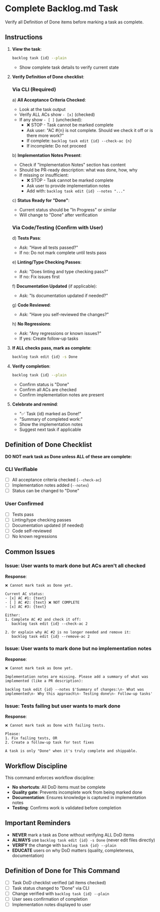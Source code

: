 # Complete Backlog.md Task

Verify all Definition of Done items before marking a task as complete.

## Instructions

1. **View the task**:
   ```bash
   backlog task {id} --plain
   ```
   - Show complete task details to verify current state

2. **Verify Definition of Done checklist**:

   ### Via CLI (Required)

   a) **All Acceptance Criteria Checked**:
      - Look at the task output
      - Verify ALL ACs show `- [x]` (checked)
      - If any show `- [ ]` (unchecked):
        - ❌ STOP - Task cannot be marked complete
        - Ask user: "AC #{n} is not complete. Should we check it off or is there more work?"
        - If complete: `backlog task edit {id} --check-ac {n}`
        - If incomplete: Do not proceed

   b) **Implementation Notes Present**:
      - Check if "Implementation Notes" section has content
      - Should be PR-ready description: what was done, how, why
      - If missing or insufficient:
        - ❌ STOP - Task cannot be marked complete
        - Ask user to provide implementation notes
        - Add with: `backlog task edit {id} --notes "..."`

   c) **Status Ready for "Done"**:
      - Current status should be "In Progress" or similar
      - Will change to "Done" after verification

   ### Via Code/Testing (Confirm with User)

   d) **Tests Pass**:
      - Ask: "Have all tests passed?"
      - If no: Do not mark complete until tests pass

   e) **Linting/Type Checking Passes**:
      - Ask: "Does linting and type checking pass?"
      - If no: Fix issues first

   f) **Documentation Updated** (if applicable):
      - Ask: "Is documentation updated if needed?"

   g) **Code Reviewed**:
      - Ask: "Have you self-reviewed the changes?"

   h) **No Regressions**:
      - Ask: "Any regressions or known issues?"
      - If yes: Create follow-up tasks

3. **If ALL checks pass, mark as complete**:
   ```bash
   backlog task edit {id} -s Done
   ```

4. **Verify completion**:
   ```bash
   backlog task {id} --plain
   ```
   - Confirm status is "Done"
   - Confirm all ACs are checked
   - Confirm implementation notes are present

5. **Celebrate and remind**:
   - "✅ Task {id} marked as Done!"
   - "Summary of completed work:"
   - Show the implementation notes
   - Suggest next task if applicable

## Definition of Done Checklist

**DO NOT mark task as Done unless ALL of these are complete:**

### CLI Verifiable
- [ ] All acceptance criteria checked (`--check-ac`)
- [ ] Implementation notes added (`--notes`)
- [ ] Status can be changed to "Done"

### User Confirmed
- [ ] Tests pass
- [ ] Linting/type checking passes
- [ ] Documentation updated (if needed)
- [ ] Code self-reviewed
- [ ] No known regressions

## Common Issues

### Issue: User wants to mark done but ACs aren't all checked

**Response**:
```
❌ Cannot mark task as Done yet.

Current AC status:
- [x] AC #1: {text}
- [ ] AC #2: {text} ❌ NOT COMPLETE
- [x] AC #3: {text}

Either:
1. Complete AC #2 and check it off:
   backlog task edit {id} --check-ac 2

2. Or explain why AC #2 is no longer needed and remove it:
   backlog task edit {id} --remove-ac 2
```

### Issue: User wants to mark done but no implementation notes

**Response**:
```
❌ Cannot mark task as Done yet.

Implementation notes are missing. Please add a summary of what was implemented (like a PR description):

backlog task edit {id} --notes $'Summary of changes:\n- What was implemented\n- Why this approach\n- Testing done\n- Follow-up tasks'
```

### Issue: Tests failing but user wants to mark done

**Response**:
```
❌ Cannot mark task as Done with failing tests.

Please:
1. Fix failing tests, OR
2. Create a follow-up task for test fixes

A task is only "Done" when it's truly complete and shippable.
```

## Workflow Discipline

This command enforces workflow discipline:

- **No shortcuts**: All DoD items must be complete
- **Quality gate**: Prevents incomplete work from being marked done
- **Documentation**: Ensures knowledge is captured in implementation notes
- **Testing**: Confirms work is validated before completion

## Important Reminders

- **NEVER** mark a task as Done without verifying ALL DoD items
- **ALWAYS** use `backlog task edit {id} -s Done` (never edit files directly)
- **VERIFY** the change with `backlog task {id} --plain`
- **EDUCATE** users on why DoD matters (quality, completeness, documentation)

## Definition of Done for This Command

- [ ] Task DoD checklist verified (all items checked)
- [ ] Task status changed to "Done" via CLI
- [ ] Change verified with `backlog task {id} --plain`
- [ ] User sees confirmation of completion
- [ ] Implementation notes displayed to user
